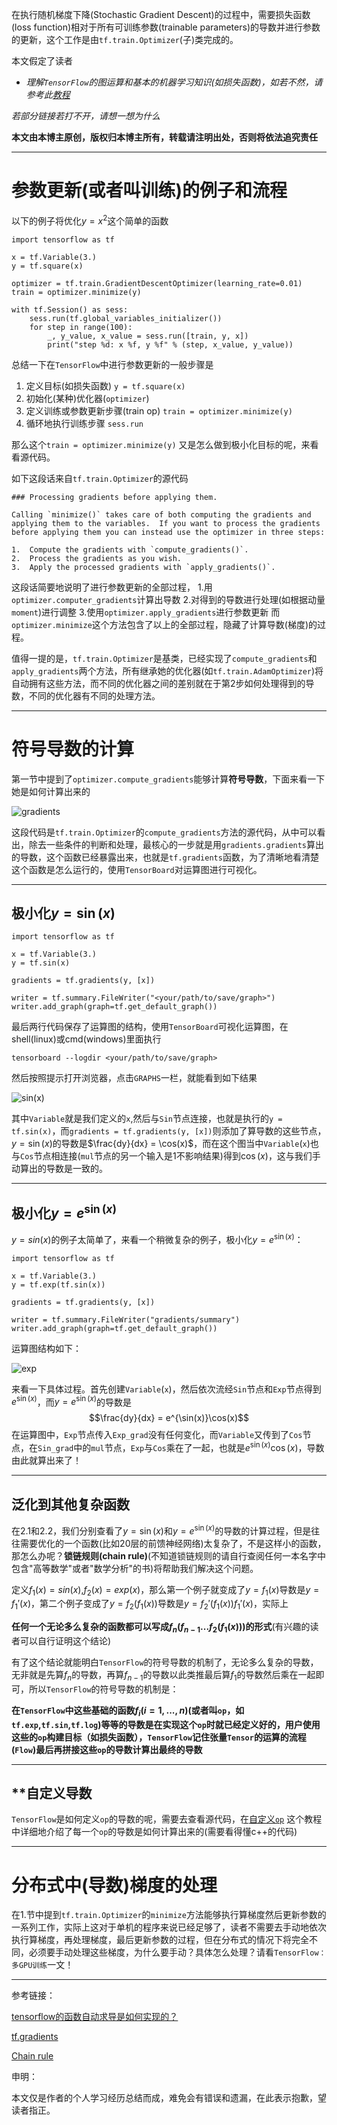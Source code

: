 在执行随机梯度下降(Stochastic Gradient Descent)的过程中，需要损失函数(loss function)相对于所有可训练参数(trainable parameters)的导数并进行参数的更新，这个工作是由`tf.train.Optimizer`(子)类完成的。

本文假定了读者
* *理解`TensorFlow`的图运算和基本的机器学习知识(如损失函数)，如若不然，请参考此[教程](https://www.tensorflow.org/get_started/mnist/beginners)*

*若部分链接若打不开，请想一想为什么*

**本文由本博主原创，版权归本博主所有，转载请注明出处，否则将依法追究责任**

---



# 参数更新(或者叫训练)的例子和流程

以下的例子将优化$y = x^2$这个简单的函数
```
import tensorflow as tf

x = tf.Variable(3.)
y = tf.square(x)

optimizer = tf.train.GradientDescentOptimizer(learning_rate=0.01)
train = optimizer.minimize(y)

with tf.Session() as sess:
    sess.run(tf.global_variables_initializer())
    for step in range(100):
        _, y_value, x_value = sess.run([train, y, x])
        print("step %d: x %f, y %f" % (step, x_value, y_value))
```
总结一下在`TensorFlow`中进行参数更新的一般步骤是
1. 定义目标(如损失函数) `y = tf.square(x)`
2. 初始化(某种)优化器(`optimizer`)
3. 定义训练或参数更新步骤(train op) `train = optimizer.minimize(y)`
4. 循环地执行训练步骤 `sess.run`

那么这个`train = optimizer.minimize(y)` 又是怎么做到极小化目标的呢，来看看源代码。

如下这段话来自`tf.train.Optimizer`的源代码
```
### Processing gradients before applying them.

Calling `minimize()` takes care of both computing the gradients and
applying them to the variables.  If you want to process the gradients
before applying them you can instead use the optimizer in three steps:

1.  Compute the gradients with `compute_gradients()`.
2.  Process the gradients as you wish.
3.  Apply the processed gradients with `apply_gradients()`.
```
这段话简要地说明了进行参数更新的全部过程，
1.用`optimizer.computer_gradients`计算出导数
2.对得到的导数进行处理(如根据动量`moment`)进行调整
3.使用`optimizer.apply_gradients`进行参数更新
而`optimizer.minimize`这个方法包含了以上的全部过程，隐藏了计算导数(梯度)的过程。

值得一提的是，`tf.train.Optimizer`是基类，已经实现了`compute_gradients`和`apply_gradients`两个方法，所有继承她的优化器(如`tf.train.AdamOptimizer`)将自动拥有这些方法，而不同的优化器之间的差别就在于第2步如何处理得到的导数，不同的优化器有不同的处理方法。

---

# 符号导数的计算
第一节中提到了`optimizer.compute_gradients`能够计算**符号导数**，下面来看一下她是如何计算出来的

![gradients](http://i4.bvimg.com/604224/1fd925aae3e2ab60.jpg)

这段代码是`tf.train.Optimizer`的`compute_gradients`方法的源代码，从中可以看出，除去一些条件的判断和处理，最核心的一步就是用`gradients.gradients`算出的导数，这个函数已经暴露出来，也就是`tf.gradients`函数，为了清晰地看清楚这个函数是怎么运行的，使用`TensorBoard`对运算图进行可视化。

---

## 极小化$y = \sin(x)$
```
import tensorflow as tf

x = tf.Variable(3.)
y = tf.sin(x)

gradients = tf.gradients(y, [x])

writer = tf.summary.FileWriter("<your/path/to/save/graph>")
writer.add_graph(graph=tf.get_default_graph())
```
最后两行代码保存了运算图的结构，使用`TensorBoard`可视化运算图，在shell(linux)或cmd(windows)里面执行
```
tensorboard --logdir <your/path/to/save/graph>
```
然后按照提示打开浏览器，点击`GRAPHS`一栏，就能看到如下结果

![sin(x)](http://i1.bvimg.com/604224/65347f0274772071.jpg)

其中`Variable`就是我们定义的`x`,然后与`Sin`节点连接，也就是执行的`y = tf.sin(x)`，而`gradients = tf.gradients(y, [x])`则添加了算导数的这些节点，$y = \sin(x)$的导数是$\frac{dy}{dx} = \cos(x)$，而在这个图当中`Variable`(`x`)也与`Cos`节点相连接(`mul`节点的另一个输入是$1$不影响结果)得到$\cos(x)$，这与我们手动算出的导数是一致的。

---

## 极小化$y = e^{\sin(x)}$
$y =sin(x)$的例子太简单了，来看一个稍微复杂的例子，极小化$y = e^{\sin(x)}$：
```
import tensorflow as tf

x = tf.Variable(3.)
y = tf.exp(tf.sin(x))

gradients = tf.gradients(y, [x])

writer = tf.summary.FileWriter("gradients/summary")
writer.add_graph(graph=tf.get_default_graph())
```
 运算图结构如下：

![exp](http://i1.bvimg.com/604224/b0b721249c1ca6b6.jpg)

来看一下具体过程。首先创建`Variable`(`x`)，然后依次流经`Sin`节点和`Exp`节点得到$e^{\sin(x)}$，而$y = e^{\sin(x)}$的导数是
$$\frac{dy}{dx} = e^{\sin(x)}\cos(x)$$
在运算图中，`Exp`节点传入`Exp_grad`没有任何变化，而`Variable`又传到了`Cos`节点，在`Sin_grad`中的`mul`节点，`Exp`与`Cos`乘在了一起，也就是$e^{\sin(x)}\cos(x)$，导数由此就算出来了！

---

## 泛化到其他复杂函数
在2.1和2.2，我们分别查看了$y = \sin(x)$和$y = e^{\sin(x)}$的导数的计算过程，但是往往需要优化的一个函数(比如20层的前馈神经网络)太复杂了，不是这样小的函数，那怎么办呢？**锁链规则(chain rule)**(不知道锁链规则的请自行查阅任何一本名字中包含"高等数学"或者"数学分析"的书)将帮助我们解决这个问题。

定义$f_1(x) = sin(x)$,$f_2(x) = exp(x)$，那么第一个例子就变成了$y = f_1(x)$导数是$y = f_1'(x)$，第二个例子变成了$y = f_2(f_1(x))$导数是$y = f_2'(f_1(x))f_1'(x)$，实际上

**任何一个无论多么复杂的函数都可以写成$f_n(f_{n-1}...f_2(f_1(x)))$的形式**(有兴趣的读者可以自行证明这个结论)

有了这个结论就能明白`TensorFlow`的符号导数的机制了，无论多么复杂的导数，无非就是先算$f_n$的导数，再算$f_{n-1}$的导数以此类推最后算$f_1$的导数然后乘在一起即可，所以`TensorFlow`的符号导数的机制是：

**在`TensorFlow`中这些基础的函数$f_i(i=1,...,n)$(或者叫`op`，如`tf.exp`,`tf.sin`,`tf.log`)等等的导数是在实现这个`op`时就已经定义好的，用户使用这些的`op`构建目标（如损失函数），`TensorFlow`记住张量`Tensor`的运算的流程(`Flow`)最后再拼接这些`op`的导数计算出最终的导数**

---

## **自定义导数
`TensorFlow`是如何定义`op`的导数的呢，需要去查看源代码，在[自定义`op`](https://www.tensorflow.org/extend/adding_an_op)
这个教程中详细地介绍了每一个`op`的导数是如何计算出来的(需要看得懂c++的代码)

---

# 分布式中(导数)梯度的处理
在1.节中提到`tf.train.Optimizer`的`minimize`方法能够执行算梯度然后更新参数的一系列工作，实际上这对于单机的程序来说已经足够了，读者不需要去手动地依次执行算梯度，再处理梯度，最后更新参数的过程，但在分布式的情况下将完全不同，必须要手动处理这些梯度，为什么要手动？具体怎么处理？请看`TensorFlow：多GPU训练`一文！

---

参考链接：

[tensorflow的函数自动求导是如何实现的？](https://www.zhihu.com/question/54554389?from=profile_question_card)

[tf.gradients](https://www.tensorflow.org/api_docs/python/tf/gradients)

[Chain rule](https://en.wikipedia.org/wiki/Chain_rule)

申明：

本文仅是作者的个人学习经历总结而成，难免会有错误和遗漏，在此表示抱歉，望读者指正。
